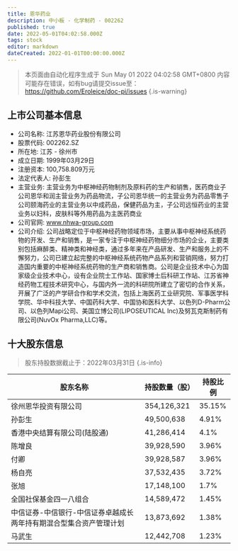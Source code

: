 ```yaml
---
title: 恩华药业
description: 中小板 - 化学制药 - 002262
published: true
date: 2022-05-01T04:02:58.000Z
tags: stock
editor: markdown
dateCreated: 2022-01-01T00:00:00.000Z
---
```


> 本页面由自动化程序生成于 Sun May 01 2022 04:02:58 GMT+0800
> 内容可能存在错误，如有bug请提交issue至：https://github.com/Eroleice/doc-pi/issues
{.is-warning}

## 上市公司基本信息
- 公司名称: 江苏恩华药业股份有限公司
- 股票代码: 002262.SZ
- 所在地: 江苏 - 徐州市
- 成立日期: 1999年03月29日
- 注册资本: 100,758.809万元
- 法定代表人: 孙彭生
- 主营业务: 主营业务为中枢神经药物制剂及原料药的生产和销售，医药商业子公司恩华和润主营业务为药品物流，子公司恩华统一的主营业务为药品零售子公司颐海药业的主营业务以中成药品，保健药品为主，子公司远恒药业的主营业务以妇科，皮肤科等外用药品为主医药商业
- 公司官网: www.nhwa-group.com
- 公司介绍: 公司战略定位于中枢神经药物领域市场，主要从事中枢神经系统药物的开发、生产和销售，是一家专注于中枢神经药物细分市场的企业，主要类别包括麻醉类、精神类和神经类，通过多年来在产品研发、生产和服务上的不懈努力，公司已建立起完整的中枢神经系统药物产品系列和营销网络，努力打造国内重要的中枢神经系统药物的生产商和销售商。公司是企业技术中心为国家级企业技术中心，设有企业院士工作站、国家博士后科研工作站、江苏省神经药物工程技术研究中心，与国内外一流的科研院所建立了密切的合作关系，开展了广泛的产学研合作和学术交流，包括上海医药工业研究院、军事医学科学院、华中科技大学、中国药科大学、中国协和医科大学、以色列D-Pharm公司、以色列Mapi公司、美国立博公司(LIPOSEUTICAL Inc)及努瓦克斯制药有限公司(NuvOx Pharma,LLC)等。


## 十大股东信息
> 股东持股数据截止于：2022年03月31日
{.is-info}

| 股东名称 | 持股数量（股） | 持股比例 |
| --- | --- | --- |
| 徐州恩华投资有限公司 | 354,126,321 | 35.15% |
| 孙彭生 | 49,500,638 | 4.91% |
| 香港中央结算有限公司(陆股通) | 41,286,414 | 4.1% |
| 陈增良 | 39,928,590 | 3.96% |
| 付卿 | 39,928,587 | 3.96% |
| 杨自亮 | 37,532,435 | 3.72% |
| 张旭 | 17,148,100 | 1.7% |
| 全国社保基金四一八组合 | 14,589,472 | 1.45% |
| 中信证券-中信银行-中信证券卓越成长两年持有期混合型集合资产管理计划 | 13,873,692 | 1.38% |
| 马武生 | 12,442,708 | 1.23% |




